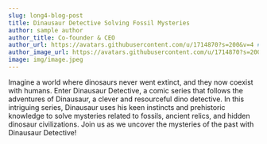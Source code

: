 ```yaml
---
slug: long4-blog-post
title: Dinausaur Detective Solving Fossil Mysteries
author: sample author
author_title: Co-founder & CEO
author_url: https://avatars.githubusercontent.com/u/1714870?s=200&v=4 #author social media url
author_image_url: https://avatars.githubusercontent.com/u/1714870?s=200&v=4 #add author image url or simply add image from img folder
image: img/image.jpeg
---
```


Imagine a world where dinosaurs never went extinct, and they now coexist with humans. Enter Dinausaur Detective, a comic series that follows the adventures of Dinausaur, a clever and resourceful dino detective. In this intriguing series, Dinausaur uses his keen instincts and prehistoric knowledge to solve mysteries related to fossils, ancient relics, and hidden dinosaur civilizations. Join us as we uncover the mysteries of the past with Dinausaur Detective!
